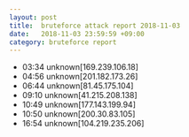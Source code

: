 ```yaml
---
layout: post
title:  bruteforce attack report 2018-11-03
date:   2018-11-03 23:59:59 +09:00
category: bruteforce report
---
```


* 03:34 unknown[169.239.106.18]
* 04:56 unknown[201.182.173.26]
* 06:44 unknown[81.45.175.104]
* 09:10 unknown[41.215.208.138]
* 10:49 unknown[177.143.199.94]
* 10:50 unknown[200.30.83.105]
* 16:54 unknown[104.219.235.206]
